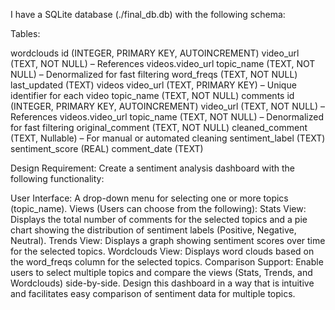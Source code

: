 I have a SQLite database (./final_db.db) with the following schema:

Tables:

wordclouds
id (INTEGER, PRIMARY KEY, AUTOINCREMENT)
video_url (TEXT, NOT NULL) – References videos.video_url
topic_name (TEXT, NOT NULL) – Denormalized for fast filtering
word_freqs (TEXT, NOT NULL)
last_updated (TEXT)
videos
video_url (TEXT, PRIMARY KEY) – Unique identifier for each video
topic_name (TEXT, NOT NULL)
comments
id (INTEGER, PRIMARY KEY, AUTOINCREMENT)
video_url (TEXT, NOT NULL) – References videos.video_url
topic_name (TEXT, NOT NULL) – Denormalized for fast filtering
original_comment (TEXT, NOT NULL)
cleaned_comment (TEXT, Nullable) – For manual or automated cleaning
sentiment_label (TEXT)
sentiment_score (REAL)
comment_date (TEXT)

Design Requirement:
Create a sentiment analysis dashboard with the following functionality:

User Interface:
A drop-down menu for selecting one or more topics (topic_name).
Views (Users can choose from the following):
Stats View: Displays the total number of comments for the selected topics and a pie chart showing the distribution of sentiment labels (Positive, Negative, Neutral).
Trends View: Displays a graph showing sentiment scores over time for the selected topics.
Wordclouds View: Displays word clouds based on the word_freqs column for the selected topics.
Comparison Support:
Enable users to select multiple topics and compare the views (Stats, Trends, and Wordclouds) side-by-side.
Design this dashboard in a way that is intuitive and facilitates easy comparison of sentiment data for multiple topics.
